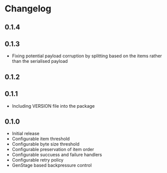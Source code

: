 # Changelog

## 0.1.4


## 0.1.3
* Fixing potential payload corruption by splitting based on the items rather than the serialised payload

## 0.1.2


## 0.1.1
* Including VERSION file into the package

## 0.1.0
* Initial release
* Configurable item threshold
* Configurable byte size threshold
* Configurable preservation of item order
* Configurable succuess and failure handlers
* Configurable retry policy
* GenStage based backpressure control
